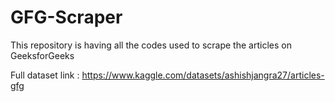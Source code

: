 # GFG-Scraper
This repository is having all the codes used to scrape the articles on GeeksforGeeks

Full dataset link : https://www.kaggle.com/datasets/ashishjangra27/articles-gfg
